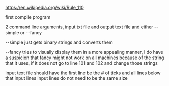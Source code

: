 https://en.wikipedia.org/wiki/Rule_110

first compile program

2 command line arguments, input txt file and output text file and either --simple or --fancy

--simple just gets binary strings and converts them

--fancy tries to visually display them in a more appealing manner, I do have a suspicion that fancy might not work on all machines because of the string that it uses, if it does not go to line 101 and 102 and change those strings

input text file should have the first line be the # of ticks and all lines below that input lines
input lines do not need to be the same size
